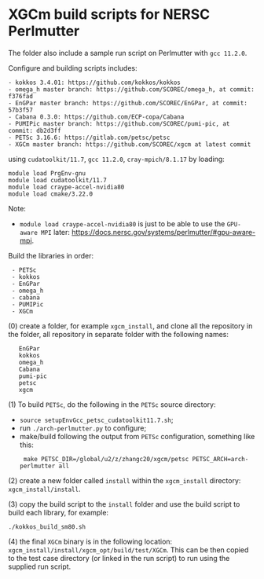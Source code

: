 # XGCm build scripts for NERSC Perlmutter

The folder also include a sample run script on Perlmutter with `gcc 11.2.0`.

Configure and building scripts includes:
```
- kokkos 3.4.01: https://github.com/kokkos/kokkos
- omega_h master branch: https://github.com/SCOREC/omega_h, at commit: f376fad
- EnGPar master branch: https://github.com/SCOREC/EnGPar, at commit: 57b3f57
- Cabana 0.3.0: https://github.com/ECP-copa/Cabana
- PUMIPic master branch: https://github.com/SCOREC/pumi-pic, at commit: db2d3ff
- PETSc 3.16.6: https://gitlab.com/petsc/petsc
- XGCm master branch: https://github.com/SCOREC/xgcm at latest commit
```
using `cudatoolkit/11.7`, `gcc 11.2.0`, `cray-mpich/8.1.17` by loading:
```
module load PrgEnv-gnu
module load cudatoolkit/11.7
module load craype-accel-nvidia80
module load cmake/3.22.0
```
Note:
- `module load craype-accel-nvidia80` is just to be able to use the `GPU-aware MPI` later: https://docs.nersc.gov/systems/perlmutter/#gpu-aware-mpi.

Build the libraries in order:
```
 - PETSc
 - kokkos
 - EnGPar
 - omega_h
 - cabana
 - PUMIPic
 - XGCm
```

(0) create a folder, for example `xgcm_install`, and clone all the repository in the folder, all repository in separate folder with the following names:
```
   EnGPar
   kokkos
   omega_h
   Cabana
   pumi-pic
   petsc
   xgcm
```

(1) To build `PETSc`, do the following in the `PETSc` source directory:
- `source setupEnvGcc_petsc_cudatoolkit11.7.sh`;
- run `./arch-perlmutter.py` to configure;
- make/build following the output from `PETSc` configuration, something like this:
  ```
   make PETSC_DIR=/global/u2/z/zhangc20/xgcm/petsc PETSC_ARCH=arch-perlmutter all
  ```

(2) create a new folder called `install` within the `xgcm_install` directory: `xgcm_install/install`.

(3) copy the build script to the `install` folder and use the build script to build each library, for example:
```
./kokkos_build_sm80.sh
```

(4) the final `XGCm` binary is in the following location: `xgcm_install/install/xgcm_opt/build/test/XGCm`.
This can be then copied to the test case directory (or linked in the run script) to run using the supplied run script.
